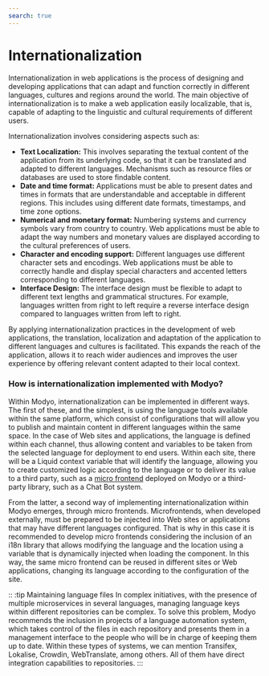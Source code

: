 ```yaml
---
search: true
---
```


# Internationalization

Internationalization in web applications is the process of designing and developing applications that can adapt and function correctly in different languages, cultures and regions around the world. The main objective of internationalization is to make a web application easily localizable, that is, capable of adapting to the linguistic and cultural requirements of different users.

Internationalization involves considering aspects such as:

- **Text Localization:** This involves separating the textual content of the application from its underlying code, so that it can be translated and adapted to different languages. Mechanisms such as resource files or databases are used to store findable content.
- **Date and time format:** Applications must be able to present dates and times in formats that are understandable and acceptable in different regions. This includes using different date formats, timestamps, and time zone options.
- **Numerical and monetary format:** Numbering systems and currency symbols vary from country to country. Web applications must be able to adapt the way numbers and monetary values are displayed according to the cultural preferences of users.
- **Character and encoding support:** Different languages use different character sets and encodings. Web applications must be able to correctly handle and display special characters and accented letters corresponding to different languages.
- **Interface Design:** The interface design must be flexible to adapt to different text lengths and grammatical structures. For example, languages written from right to left require a reverse interface design compared to languages written from left to right.

By applying internationalization practices in the development of web applications, the translation, localization and adaptation of the application to different languages and cultures is facilitated. This expands the reach of the application, allows it to reach wider audiences and improves the user experience by offering relevant content adapted to their local context.

### How is internationalization implemented with Modyo?

Within Modyo, internationalization can be implemented in different ways. The first of these, and the simplest, is using the language tools available within the same platform, which consist of configurations that will allow you to publish and maintain content in different languages within the same space. In the case of Web sites and applications, the language is defined within each channel, thus allowing content and variables to be taken from the selected language for deployment to end users. Within each site, there will be a Liquid context variable that will identify the language, allowing you to create customized logic according to the language or to deliver its value to a third party, such as a [micro frontend](/en/architecture/patterns/micro-frontend) deployed on Modyo or a third-party library, such as a Chat Bot system.

From the latter, a second way of implementing internationalization within Modyo emerges, through micro frontends. Microfrontends, when developed externally, must be prepared to be injected into Web sites or applications that may have different languages configured. That is why in this case it is recommended to develop micro frontends considering the inclusion of an i18n library that allows modifying the language and the location using a variable that is dynamically injected when loading the component. In this way, the same micro frontend can be reused in different sites or Web applications, changing its language according to the configuration of the site.

:: :tip Maintaining language files
In complex initiatives, with the presence of multiple microservices in several languages, managing language keys within different repositories can be complex. To solve this problem, Modyo recommends the inclusion in projects of a language automation system, which takes control of the files in each repository and presents them in a management interface to the people who will be in charge of keeping them up to date. Within these types of systems, we can mention Transifex, Lokalise, Crowdin, WebTranslate, among others. All of them have direct integration capabilities to repositories.
:::
